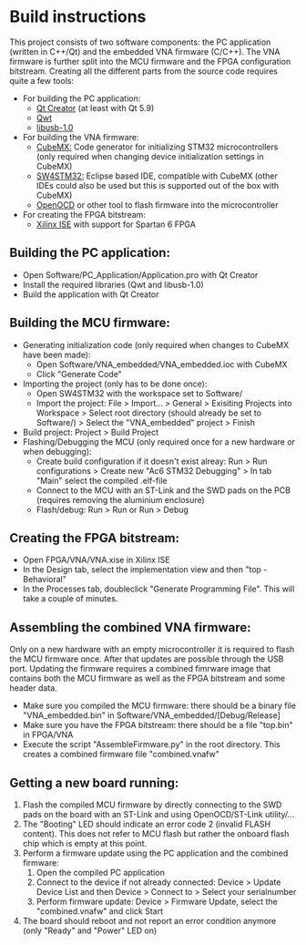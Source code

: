 # Build instructions
This project consists of two software components: the PC application (written in C++/Qt) and the embedded VNA firmware (C/C++). The VNA firmware is further split into the MCU firmware and the FPGA configuration bitstream.
Creating all the different parts from the source code requires quite a few tools:
* For building the PC application:
  * [Qt Creator](https://www.qt.io/offline-installers) (at least with Qt 5.9)
  * [Qwt](https://qwt.sourceforge.io/)
  * [libusb-1.0](https://libusb.info/)
* For building the VNA firmware:
  * [CubeMX:](https://www.st.com/en/development-tools/stm32cubemx.html) Code generator for initializing STM32 microcontrollers (only required when changing device initialization settings in CubeMX)
  * [SW4STM32:](https://www.st.com/en/development-tools/sw4stm32.html) Eclipse based IDE, compatible with CubeMX (other IDEs could also be used but this is supported out of the box with CubeMX)
  * [OpenOCD](http://openocd.org/) or other tool to flash firmware into the microcontroller
* For creating the FPGA bitstream:
  * [Xilinx ISE](https://www.xilinx.com/products/design-tools/ise-design-suite.html) with support for Spartan 6 FPGA
 
## Building the PC application:
* Open Software/PC_Application/Application.pro with Qt Creator
* Install the required libraries (Qwt and libusb-1.0)
* Build the application with Qt Creator

## Building the MCU firmware:
* Generating initialization code (only required when changes to CubeMX have been made):
  * Open Software/VNA_embedded/VNA_embedded.ioc with CubeMX
  * Click "Generate Code"
* Importing the project (only has to be done once):
  * Open SW4STM32 with the workspace set to Software/
  * Import the project: File > Import... > General > Exisiting Projects into Workspace > Select root directory (should already be set to Software/) > Select the "VNA_embedded" project > Finish
* Build project: Project > Build Project
* Flashing/Debugging the MCU (only required once for a new hardware or when debugging):
  * Create build configuration if it doesn't exist alreay: Run > Run configurations > Create new "Ac6 STM32 Debugging" > In tab "Main" select the compiled .elf-file
  * Connect to the MCU with an ST-Link and the SWD pads on the PCB (requires removing the aluminium enclosure)
  * Flash/debug: Run > Run or Run > Debug

## Creating the FPGA bitstream:
* Open FPGA/VNA/VNA.xise in Xilinx ISE
* In the Design tab, select the implementation view and then "top - Behavioral"
* In the Processes tab, doubleclick "Generate Programming File". This will take a couple of minutes.

## Assembling the combined VNA firmware:
Only on a new hardware with an empty microcontroller it is required to flash the MCU firmware once. After that updates are possible through the USB port. Updating the firmware requires a combined fimrware image that contains both the MCU firmware as well as the FPGA bitstream and some header data.
* Make sure you compiled the MCU firmware: there should be a binary file "VNA_embedded.bin" in Software/VNA_embedded/[Debug/Release]
* Make sure you have the FPGA bitstream: there should be a file "top.bin" in FPGA/VNA
* Execute the script "AssembleFirmware.py" in the root directory. This creates a combined firmware file "combined.vnafw"

## Getting a new board running:
1. Flash the compiled MCU firmware by directly connecting to the SWD pads on the board with an ST-Link and using OpenOCD/ST-Link utility/...
2. The "Booting" LED should indicate an error code 2 (invalid FLASH content). This does not refer to MCU flash but rather the onboard flash chip which is empty at this point.
3. Perform a firmware update using the PC application and the combined firmware:
    1. Open the compiled PC application
    2. Connect to the device if not already connected: Device > Update Device List and then Device > Connect to > Select your serialnumber
    3. Perform firmware update: Device > Firmware Update, select the "combined.vnafw" and click Start
4. The board should reboot and not report an error condition anymore (only "Ready" and "Power" LED on)

